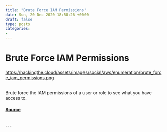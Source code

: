 ```yaml
---
title: "Brute Force IAM Permissions"
date: Sun, 20 Dec 2020 18:58:26 +0000
draft: false
type: posts
categories: 
- 
---
```

# Brute Force IAM Permissions
https://hackingthe.cloud/assets/images/social/aws/enumeration/brute_force_iam_permissions.png
<br/>

<br/>
Brute force the IAM permissions of a user or role to see what you have access to.

#### [Source](https://hackingthe.cloud/aws/enumeration/brute_force_iam_permissions/)

<br/>
---
